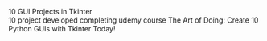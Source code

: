 10 GUI Projects in Tkinter<br>
10 project developed completing udemy course The Art of Doing: Create 10 Python GUIs with Tkinter Today!